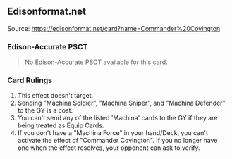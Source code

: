 
## Edisonformat.net

Source: https://edisonformat.net/card?name=Commander%20Covington

### Edison-Accurate PSCT

> No Edison-Accurate PSCT available for this card.

### Card Rulings

1. This effect doesn't target.
2. Sending "Machina Soldier", "Machina Sniper", and "Machina Defender" to the GY is a cost.
3. You can't send any of the listed 'Machina' cards to the GY if they are being treated as Equip Cards.
4. If you don't have a "Machina Force" in your hand/Deck, you can't activate the effect of "Commander Covington". If you no longer have one when the effect resolves, your opponent can ask to verify.
            